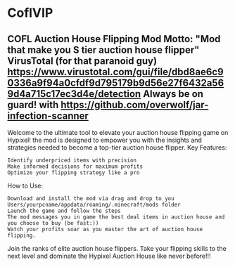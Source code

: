 # CoflVIP
COFL Auction House Flipping Mod
Motto: "Mod that make you S tier auction house flipper"
VirusTotal (for that paranoid guy)
https://www.virustotal.com/gui/file/dbd8ae6c90336a9f94a0cfdf9d795179b9d56e27f6432a569d4a715c17ec3d4e/detection
Always be on guard! with https://github.com/overwolf/jar-infection-scanner
----------------------------------------------------------------------------------------------------------------
Welcome to the ultimate tool to elevate your auction house flipping game on Hypixel! the mod is designed to empower you with the insights and strategies needed to become a top-tier auction house flipper.
Key Features:

    Identify underpriced items with precision
    Make informed decisions for maximum profits
    Optimize your flipping strategy like a pro

How to Use:

    Download and install the mod via drag and drop to you Users/yourpcname/appdata/roaming/.minecraft/mods folder
    Launch the game and follow the steps
    The mod messages you in game the best deal items in auction house and you choose to buy (be fast:))
    Watch your profits soar as you master the art of auction house flipping.

Join the ranks of elite auction house flippers. Take your flipping skills to the next level and dominate the Hypixel Auction House like never before!!!
